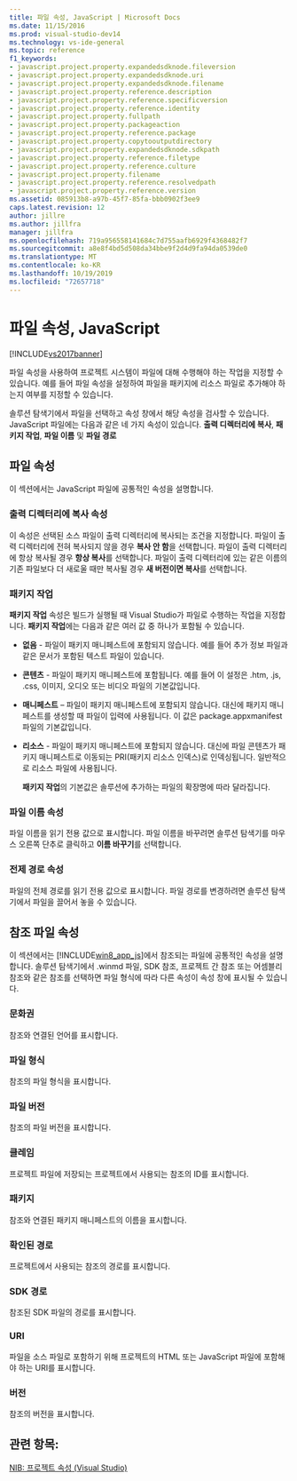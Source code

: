 ```yaml
---
title: 파일 속성, JavaScript | Microsoft Docs
ms.date: 11/15/2016
ms.prod: visual-studio-dev14
ms.technology: vs-ide-general
ms.topic: reference
f1_keywords:
- javascript.project.property.expandedsdknode.fileversion
- javascript.project.property.expandedsdknode.uri
- javascript.project.property.expandedsdknode.filename
- javascript.project.property.reference.description
- javascript.project.property.reference.specificversion
- javascript.project.property.reference.identity
- javascript.project.property.fullpath
- javascript.project.property.packageaction
- javascript.project.property.reference.package
- javascript.project.property.copytooutputdirectory
- javascript.project.property.expandedsdknode.sdkpath
- javascript.project.property.reference.filetype
- javascript.project.property.reference.culture
- javascript.project.property.filename
- javascript.project.property.reference.resolvedpath
- javascript.project.property.reference.version
ms.assetid: 085913b8-a97b-45f7-85fa-bbb0902f3ee9
caps.latest.revision: 12
author: jillre
ms.author: jillfra
manager: jillfra
ms.openlocfilehash: 719a956558141684c7d755aafb6929f4368482f7
ms.sourcegitcommit: a8e8f4bd5d508da34bbe9f2d4d9fa94da0539de0
ms.translationtype: MT
ms.contentlocale: ko-KR
ms.lasthandoff: 10/19/2019
ms.locfileid: "72657718"
---
```

# <a name="file-properties-javascript"></a>파일 속성, JavaScript
[!INCLUDE[vs2017banner](../../includes/vs2017banner.md)]

파일 속성을 사용하여 프로젝트 시스템이 파일에 대해 수행해야 하는 작업을 지정할 수 있습니다. 예를 들어 파일 속성을 설정하여 파일을 패키지에 리소스 파일로 추가해야 하는지 여부를 지정할 수 있습니다.

 솔루션 탐색기에서 파일을 선택하고 속성 창에서 해당 속성을 검사할 수 있습니다. JavaScript 파일에는 다음과 같은 네 가지 속성이 있습니다. **출력 디렉터리에 복사**, **패키지 작업**, **파일 이름** 및 **파일 경로**

## <a name="file-properties"></a>파일 속성
 이 섹션에서는 JavaScript 파일에 공통적인 속성을 설명합니다.

### <a name="copy-to-output-directory-property"></a>출력 디렉터리에 복사 속성
 이 속성은 선택된 소스 파일이 출력 디렉터리에 복사되는 조건을 지정합니다. 파일이 출력 디렉터리에 전혀 복사되지 않을 경우 **복사 안 함**을 선택합니다. 파일이 출력 디렉터리에 항상 복사될 경우 **항상 복사**를 선택합니다. 파일이 출력 디렉터리에 있는 같은 이름의 기존 파일보다 더 새로울 때만 복사될 경우 **새 버전이면 복사**를 선택합니다.

### <a name="package-action"></a>패키지 작업
 **패키지 작업** 속성은 빌드가 실행될 때 Visual Studio가 파일로 수행하는 작업을 지정합니다. **패키지 작업**에는 다음과 같은 여러 값 중 하나가 포함될 수 있습니다.

- **없음** - 파일이 패키지 매니페스트에 포함되지 않습니다. 예를 들어 추가 정보 파일과 같은 문서가 포함된 텍스트 파일이 있습니다.

- **콘텐츠** - 파일이 패키지 매니페스트에 포함됩니다. 예를 들어 이 설정은 .htm, .js, .css, 이미지, 오디오 또는 비디오 파일의 기본값입니다.

- **매니페스트** – 파일이 패키지 매니페스트에 포함되지 않습니다. 대신에 패키지 매니페스트를 생성할 때 파일이 입력에 사용됩니다. 이 값은 package.appxmanifest 파일의 기본값입니다.

- **리소스** - 파일이 패키지 매니페스트에 포함되지 않습니다. 대신에 파일 콘텐츠가 패키지 매니페스트로 이동되는 PRI(패키지 리소스 인덱스)로 인덱싱됩니다. 일반적으로 리소스 파일에 사용됩니다.

  **패키지 작업**의 기본값은 솔루션에 추가하는 파일의 확장명에 따라 달라집니다.

### <a name="file-name-property"></a>파일 이름 속성
 파일 이름을 읽기 전용 값으로 표시합니다. 파일 이름을 바꾸려면 솔루션 탐색기를 마우스 오른쪽 단추로 클릭하고 **이름 바꾸기**를 선택합니다.

### <a name="full-path-property"></a>전제 경로 속성
 파일의 전체 경로를 읽기 전용 값으로 표시합니다. 파일 경로를 변경하려면 솔루션 탐색기에서 파일을 끌어서 놓을 수 있습니다.

## <a name="reference-file-properties"></a>참조 파일 속성
 이 섹션에서는 [!INCLUDE[win8_app_js](../../includes/win8-app-js-md.md)]에서 참조되는 파일에 공통적인 속성을 설명합니다. 솔루션 탐색기에서 .winmd 파일, SDK 참조, 프로젝트 간 참조 또는 어셈블리 참조와 같은 참조를 선택하면 파일 형식에 따라 다른 속성이 속성 창에 표시될 수 있습니다.

### <a name="culture"></a>문화권
 참조와 연결된 언어를 표시합니다.

### <a name="file-type"></a>파일 형식
 참조의 파일 형식을 표시합니다.

### <a name="file-version"></a>파일 버전
 참조의 파일 버전을 표시합니다.

### <a name="identity"></a>클레임
 프로젝트 파일에 저장되는 프로젝트에서 사용되는 참조의 ID를 표시합니다.

### <a name="package"></a>패키지
 참조와 연결된 패키지 매니페스트의 이름을 표시합니다.

### <a name="resolved-path"></a>확인된 경로
 프로젝트에서 사용되는 참조의 경로를 표시합니다.

### <a name="sdk-path"></a>SDK 경로
 참조된 SDK 파일의 경로를 표시합니다.

### <a name="uri"></a>URI
 파일을 소스 파일로 포함하기 위해 프로젝트의 HTML 또는 JavaScript 파일에 포함해야 하는 URI를 표시합니다.

### <a name="version"></a>버전
 참조의 버전을 표시합니다.

## <a name="see-also"></a>관련 항목:
 [NIB: 프로젝트 속성 (Visual Studio) ](https://msdn.microsoft.com/eb4c97ed-f667-4850-98d0-6e2a4d21bbca)

